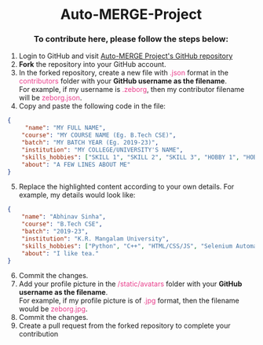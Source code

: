 <h1 align="center"> Auto-MERGE-Project </h1>

<h3 align="center"> To contribute here, please follow the steps below: </h3>

1) Login to GitHub and visit [Auto-MERGE Project's GitHub repository](https://github.com/zeborg/Auto-MERGE-Project)
2) **Fork** the repository into your GitHub account.
3) In the forked repository, create a new file with <span style="color:rgba(233,63,140,255)">.json</span> format in the <span style="color:rgba(233,63,140,255)">contributors</span> folder with your **GitHub username as the filename**. <br>For example, if my username is <span style="color:rgba(233,63,140,255)">.zeborg</span>, then my contributor filename will be  <span style="color:rgba(233,63,140,255)">zeborg.json</span>.
4) Copy and paste the following code in the file:<br>
```json 
{
     "name": "MY FULL NAME",
    "course": "MY COURSE NAME (Eg. B.Tech CSE)",
    "batch": "MY BATCH YEAR (Eg. 2019-23)",
    "institution": "MY COLLEGE/UNIVERSITY'S NAME",
    "skills_hobbies": ["SKILL 1", "SKILL 2", "SKILL 3", "HOBBY 1", "HOBBY 2"],
    "about": "A FEW LINES ABOUT ME"
}
```
5) Replace the highlighted content according to your own details. For example, my details would look like:<br>
```json
{
    "name": "Abhinav Sinha",
    "course": "B.Tech CSE",
    "batch": "2019-23",
    "institution": "K.R. Mangalam University",
    "skills_hobbies": ["Python", "C++", "HTML/CSS/JS", "Selenium Automation", "Reading", "PC Gaming"],
    "about": "I like tea."
}
```
6) Commit the changes.
7) Add your profile picture in the <span style="color:rgba(233,63,140,255)">/static/avatars</span> folder with your **GitHub username as the filename**.<br>
For example, if my profile picture is of <span style="color:rgba(233,63,140,255)">.jpg</span> format, then the filename would be <span style="color:rgba(233,63,140,255)">zeborg.jpg</span>.
8) Commit the changes.
9) Create a pull request from the forked repository to complete your contribution

